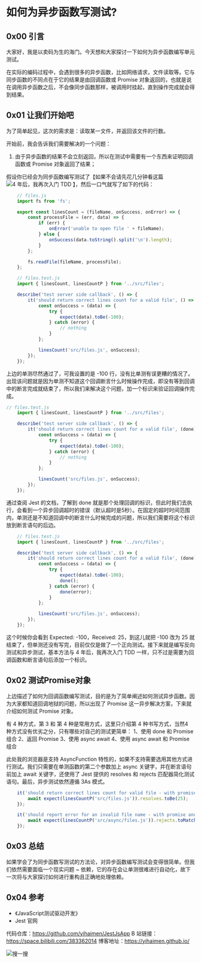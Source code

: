 # 如何为异步函数写测试?


## 0x00 引言
大家好，我是以卖码为生的海门。今天想和大家探讨一下如何为异步函数编写单元测试。

在实际的编码过程中，会遇到很多的异步函数，比如网络请求，文件读取等。它与同步函数的不同点在于它的结果是由回调函数或 Promise 对象返回的，也就是说在调用异步函数之后，不会像同步函数那样，被调用时挂起，直到操作完成就会得到结果。

## 0x01 让我们开始吧
为了简单起见，这次的需求是：读取某一文件，并返回该文件的行数。

开始前，我会告诉我们需要解决的一个问题：
1. 由于异步函数的结果不会立刻返回，所以在测试中需要有一个东西来证明回调函数或 Promise 对象返回了结果；

假设你已经会为同步函数编写测试了【如果不会请先花几分钟看这篇 ![4 年后，我再次入门 TDD](https://yihaimen.github.io/2020/06/4%E5%B9%B4%E5%90%8E%E6%88%91%E5%86%8D%E6%AC%A1%E5%85%A5%E9%97%A8tdd/) 】，然后一口气就写了如下的代码：

```javascript
    // files.js
    import fs from 'fs';

    export const linesCount = (fileName, onSuccess, onError) => {
        const processFile = (err, data) => {
            if (err) {
                onError('unable to open file ' + fileName);
            } else {
                onSuccess(data.toString().split('\n').length);
            }
        };

        fs.readFile(fileName, processFile);
    };
```

```javascript
    // files.test.js
    import { linesCount, linesCountP } from '../src/files';

    describe('test server side callback', () => {
        it('should return correct lines count for a valid file', () => {
            const onSuccess = (data) => {
                try {
                    expect(data).toBe(-100);
                } catch (error) {
                    // nothing
                }
            };

            linesCount('src/files.js', onSuccess);
        });
    });
```

上边的单测尽然通过了，可我设置的是 -100 行，没有比单测有误更糟的情况了。出现该问题就是因为单测不知道这个回调断言什么时候操作完成，即没有等到回调中的断言完成就结束了，所以我们来解决这个问题，加一个标识来验证回调操作完成。

```javascript
// files.test.js
    import { linesCount, linesCountP } from '../src/files';

    describe('test server side callback', () => {
        it('should return correct lines count for a valid file', (done) => {
            const onSuccess = (data) => {
                try {
                    expect(data).toBe(-100);
                } catch (error) {
                    // nothing
                }
            };

            linesCount('src/files.js', onSuccess);
        });
    });

```

通过查阅 Jest 的文档，了解到 done 就是那个处理回调的标识，但此时我们去执行，会看到一个异步回调超时的错误（默认超时是5秒）。在固定的超时时间范围内，单测还是不知道回调中的断言什么时候完成的问题，所以我们需要将这个标识放到断言语句的后边。

```javascript
    // files.test.js
    import { linesCount, linesCountP } from '../src/files';

    describe('test server side callback', () => {
        it('should return correct lines count for a valid file', (done) => {
            const onSuccess = (data) => {
                try {
                    expect(data).toBe(-100);
                    done();
                } catch (error) {
                    done(error);
                }
            };

            linesCount('src/files.js', onSuccess);
        });
    });
```

这个时候你会看到 Expected: -100，Received: 25，到这儿就把 -100 改为 25 就结束了，但单测还没有写完，目前仅仅是做了一个正向测试。接下来就是编写反向测试和异步测试，基本方法与 4 年后，我再次入门 TDD 一样，只不过是需要为回调函数和断言语句后添加一个标识。

## 0x02 测试Promise对象
上边描述了如何为回调函数编写测试，目的是为了简单阐述如何测试异步函数。因为大家都知道回调地狱的问题，所以出现了 Promise 这一异步解决方案，下来就介绍如何测试 Promise 对象。

有 4 种方式，第 3 和 第 4 种是常用方式，这里只介绍第 4 种书写方式，当然4 种方式没有优劣之分，只有哪些对自己的测试更简单：
1、使用 done 和 Promise 组合
2、返回 Promise
3、使用 async await
4、使用 async await 和 Promise 组合

此处我的浏览器是支持 AsyncFunction 特性的，如果不支持需要选用其他方式进行测试。我们只需要在单测函数的第二个参数加上 async 关键字，并在断言语句前加上 await 关键字，还使用了 Jest 提供的 resolves 和 rejects 匹配器简化测试语句。最后，异步测试依然遵循 3As 模式。

```javascript
    it('should return correct lines count for valid file - with promise and async', async () => {
        await expect(linesCountP('src/files.js')).resolves.toBe(25);
    });

    it('should report error for an invalid file name - with promise and async', async () => {
        await expect(linesCountP('src/async/files.js')).rejects.toMatch('unable to open file src/async/files.js');
    });
```

## 0x03 总结
如果学会了为同步函数写测试的方法论，对异步函数编写测试会变得很简单。但我们依然需要面临一个现实问题 ~ 依赖，它的存在会让单测很难进行自动化，故下一次将与大家探讨如何进行重构且正确地处理依赖。

## 0x04 参考
* 《JavaScript测试驱动开发》
* Jest 官网

代码仓库：https://github.com/yihaimen/JestJsApp
B 站链接：https://space.bilibili.com/383362014
博客地址：https://yihaimen.github.io/

![搜一搜](https://s1.ax1x.com/2020/06/08/tWbbz8.png)
